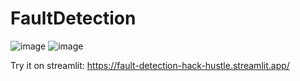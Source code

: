 # FaultDetection
![image](https://github.com/william-renaldy/FaultDetection/assets/93593129/25f0d048-668c-4e5e-b9ed-043380f93290)
![image](https://github.com/william-renaldy/FaultDetection/assets/93593129/7902c6fc-26a1-46e2-88e7-ed785035cd14)

Try it on streamlit:
https://fault-detection-hack-hustle.streamlit.app/

